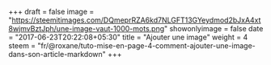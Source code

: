 +++
draft = false
image = "https://steemitimages.com/DQmeprRZA6kd7NLGFT13GYeydmod2bJxA4xt8wjmvBztJph/une-image-vaut-1000-mots.png"
showonlyimage = false
date = "2017-06-23T20:22:08+05:30"
title = "Ajouter une image"
weight = 4
steem = "fr/@roxane/tuto-mise-en-page-4-comment-ajouter-une-image-dans-son-article-markdown"
+++

<!--more-->
